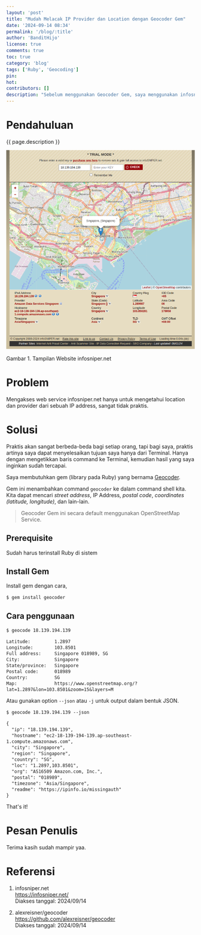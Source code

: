 ```yaml
---
layout: 'post'
title: "Mudah Melacak IP Provider dan Location dengan Geocoder Gem"
date: '2024-09-14 08:34'
permalink: '/blog/:title'
author: 'BanditHijo'
license: true
comments: true
toc: true
category: 'blog'
tags: ['Ruby', 'Geocoding']
pin:
hot:
contributors: []
description: "Sebelum menggunakan Geocoder Gem, saya menggunakan infosniper.net untuk mengetahui IP provider dan location. Repotnya, saya harus membuka browser. Dengan Geocoder Gem, saya hanya perlu menggunakan Terminal. Praktis."
---
```


# Pendahuluan

{{ page.description }}

![Gambar 1](/assets/images/posts/2024/2024-09-14-01-infosniper.png)

Gambar 1. Tampilan Website infosniper.net

# Problem

Mengakses web service infosniper.net hanya untuk mengetahui location dan provider dari sebuah IP address, sangat tidak praktis.

# Solusi

Praktis akan sangat berbeda-beda bagi setiap orang, tapi bagi saya, praktis artinya saya dapat menyelesaikan tujuan saya hanya dari Terminal. Hanya dengan mengetikkan baris command ke Terminal, kemudian hasil yang saya inginkan sudah tercapai.

Saya membutuhkan gem (library pada Ruby) yang bernama [Geocoder](https://github.com/alexreisner/geocoder).

Gem ini menambahkan command `geocoder` ke dalam command shell kita. Kita dapat mencari *street address*, IP Address, *postal code*, *coordinates (latitude, longitude)*, dan lain-lain.

> Geocoder Gem ini secara default menggunakan OpenStreetMap Service.

## Prerequisite

Sudah harus terinstall Ruby di sistem

## Install Gem

Install gem dengan cara,

```
$ gem install geocoder
```

## Cara penggunaan

```
$ geocode 18.139.194.139
```

```
Latitude:         1.2897
Longitude:        103.8501
Full address:     Singapore 018989, SG
City:             Singapore
State/province:   Singapore
Postal code:      018989
Country:          SG
Map:              https://www.openstreetmap.org/?lat=1.2897&lon=103.8501&zoom=15&layers=M
```

Atau gunakan option `--json` atau `-j` untuk output dalam bentuk JSON.

```
$ geocode 18.139.194.139 --json
```

```
{
  "ip": "18.139.194.139",
  "hostname": "ec2-18-139-194-139.ap-southeast-1.compute.amazonaws.com",
  "city": "Singapore",
  "region": "Singapore",
  "country": "SG",
  "loc": "1.2897,103.8501",
  "org": "AS16509 Amazon.com, Inc.",
  "postal": "018989",
  "timezone": "Asia/Singapore",
  "readme": "https://ipinfo.io/missingauth"
}
```

That's it!


# Pesan Penulis

Terima kasih sudah mampir yaa.


# Referensi

1. infosniper.net \
   <https://infosniper.net/> \
   Diakses tanggal: 2024/09/14

2. alexreisner/geocoder \
   <https://github.com/alexreisner/geocoder> \
   Diakses tanggal: 2024/09/14
